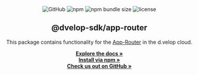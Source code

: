 <div style="text-align: center">
  <img alt="GitHub" src="https://img.shields.io/badge/GitHub-dvelop--sdk--node-%23ff0844?logo=github&style=flat-square">
  <img alt="npm" src="https://img.shields.io/npm/v/@dvelop-sdk/app-router?style=flat-square&logo=npm&style=flat-square">
  <img alt="npm bundle size" src="https://img.shields.io/bundlephobia/min/@dvelop-sdk/app-router?style=flat-square">
  <img alt="license" src="https://img.shields.io/github/license/d-velop/dvelop-sdk-node?style=flat-square">
  </br>
  <h2>@dvelop-sdk/app-router</h2>
  <p>This package contains functionality for the <a href="https://developer.d-velop.de/dev/en/basics">App-Router</a> in the d.velop cloud.</p>
  <a href="https://d-velop.github.io/dvelop-sdk-node/modules/app_router.html"><strong>Explore the docs »</strong></a>
  </br>
  <a href=""><strong>Install via npm »</strong></a>
  </br>
  <a href="https://github.com/d-velop/dvelop-sdk-node"><strong>Check us out on GitHub »</strong></a>
</div>